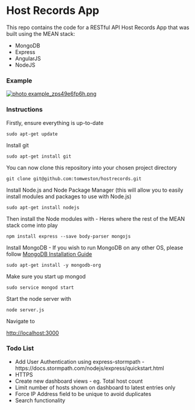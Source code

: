 # Host Records App

This repo contains the code for a RESTful API Host Records App that was built using the MEAN stack:

<ul>
<li>MongoDB</li>
<li>Express</li>
<li>AngularJS</li>
<li>NodeJS</li>
</ul>

<h3>Example</h3>

<a href="http://s723.photobucket.com/user/tom_weston2/media/example_zps49e6fp6h.png.html" target="_blank"><img src="http://i723.photobucket.com/albums/ww236/tom_weston2/example_zps49e6fp6h.png" border="0" alt=" photo example_zps49e6fp6h.png"/></a>

<h3>Instructions</h3>

Firstly, ensure everything is up-to-date

    sudo apt-get update

Install git 

    sudo apt-get install git

You can now clone this repository into your chosen project directory

    git clone git@github.com:tomweston/hostrecords.git

Install Node.js and Node Package Manager (this will allow you to easily install modules and packages to use with Node.js)

    sudo apt-get install nodejs

Then install the Node modules with - Heres where the rest of the MEAN stack come into play

    npm install express --save body-parser mongojs

Install MongoDB - If you wish to run MongoDB on any other OS, please follow <a href="http://docs.mongodb.org/manual/installation/#installation-guides">MongoDB Installation Guide</a>

    sudo apt-get install -y mongodb-org

Make sure you start up mongod

    sudo service mongod start

Start the node server with

    node server.js
    
Navigate to 

<a href="http://localhost:3000">http://localhost:3000</a>

<h3>Todo List</h3>

<ul>
<li>Add User Authentication using express-stormpath - https://docs.stormpath.com/nodejs/express/quickstart.html</li>
<li>HTTPS</li>
<li>Create new dashboard views - eg. Total host count</li>
<li>Limit number of hosts shown on dashboard to latest entries only</li>
<li>Force IP Address field to be unique to avoid duplicates</li>
<li>Search functionality</li>
</ul> 
